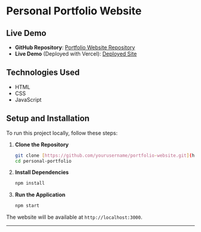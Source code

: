 # Personal Portfolio Website

## Live Demo
- **GitHub Repository**: [Portfolio Website Repository](https://github.com/tAmh29/personal-portfolio.git)
- **Live Demo** (Deployed with Vercel): [Deployed Site](https://personal-portfolio-seven-sigma-41.vercel.app/)

## Technologies Used
- HTML
- CSS 
- JavaScript

## Setup and Installation

To run this project locally, follow these steps:

1. **Clone the Repository**
   ```bash
   git clone [https://github.com/yourusername/portfolio-website.git](https://github.com/tAmh29/personal-portfolio.git)
   cd personal-portfolio
   ```

2. **Install Dependencies**
   ```bash
   npm install
   ```

3. **Run the Application**
   ```bash
   npm start
   ```

The website will be available at `http://localhost:3000`.

---
